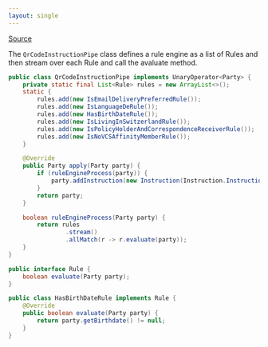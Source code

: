 ```yaml
---
layout: single
---
```


[Source](https://www.baeldung.com/java-replace-if-statements#rule-engine)

The ```QrCodeInstructionPipe``` class defines a rule engine as a list of Rules and then stream over each Rule and call the avaluate method. 


````java
public class QrCodeInstructionPipe implements UnaryOperator<Party> {
    private static final List<Rule> rules = new ArrayList<>();
    static {
        rules.add(new IsEmailDeliveryPreferredRule());
        rules.add(new IsLanguageDeRule());
        rules.add(new HasBirthDateRule());
        rules.add(new IsLivingInSwitzerlandRule());
        rules.add(new IsPolicyHolderAndCorrespondenceReceiverRule());
        rules.add(new IsNoVCSAffinityMemberRule());
    }

    @Override
    public Party apply(Party party) {
        if (ruleEngineProcess(party)) {
            party.addInstruction(new Instruction(Instruction.InstructionType.QRCODE, true));
        }
        return party;
    }

    boolean ruleEngineProcess(Party party) {
        return rules
                .stream()
                .allMatch(r -> r.evaluate(party));
    }
}
````

````java
public interface Rule {
    boolean evaluate(Party party);
}
````

````java
public class HasBirthDateRule implements Rule {
    @Override
    public boolean evaluate(Party party) {
        return party.getBirthdate() != null;
    }
}
````
